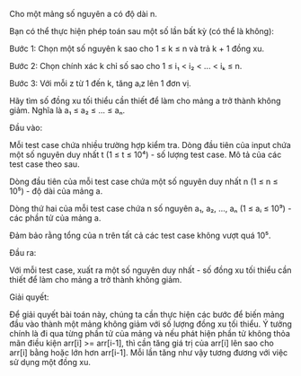 Cho một mảng số nguyên a có độ dài n.

Bạn có thể thực hiện phép toán sau một số lần bất kỳ (có thể là không):

Bước 1: Chọn một số nguyên k sao cho 1 ≤ k ≤ n và trả k + 1 đồng xu.

Bước 2: Chọn chính xác k chỉ số sao cho 1 ≤ i₁ < i₂ < ... < iₖ ≤ n.

Bước 3: Với mỗi z từ 1 đến k, tăng aᵢz lên 1 đơn vị.

Hãy tìm số đồng xu tối thiểu cần thiết để làm cho mảng a trở thành không giảm. Nghĩa là a₁ ≤ a₂ ≤ ... ≤ aₙ.

Đầu vào:

Mỗi test case chứa nhiều trường hợp kiểm tra. Dòng đầu tiên của input chứa một số nguyên duy nhất t (1 ≤ t ≤ 10⁴) - số lượng test case. Mô tả của các test case theo sau.

Dòng đầu tiên của mỗi test case chứa một số nguyên duy nhất n (1 ≤ n ≤ 10⁵) - độ dài của mảng a.

Dòng thứ hai của mỗi test case chứa n số nguyên a₁, a₂, ..., aₙ (1 ≤ aᵢ ≤ 10⁹) - các phần tử của mảng a.

Đảm bảo rằng tổng của n trên tất cả các test case không vượt quá 10⁵.

Đầu ra:

Với mỗi test case, xuất ra một số nguyên duy nhất - số đồng xu tối thiểu cần thiết để làm cho mảng a trở thành không giảm.

Giải quyết:

Để giải quyết bài toán này, chúng ta cần thực hiện các bước để biến mảng đầu vào thành một 
mảng không giảm với số lượng đồng xu tối thiểu. Ý tưởng chính là đi qua từng phần tử của mảng 
và nếu phát hiện phần tử không thỏa mãn điều kiện arr[i] >= arr[i-1], thì cần tăng giá trị của 
arr[i] lên sao cho arr[i] bằng hoặc lớn hơn arr[i-1]. Mỗi lần tăng như vậy tương đương với việc sử dụng một đồng xu.
